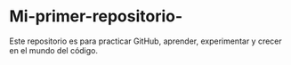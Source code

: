 # Mi-primer-repositorio-
Este repositorio es para practicar GitHub, aprender, experimentar y crecer en el mundo del código.
